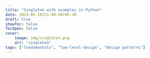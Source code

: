 ```yaml
---
title: "Singleton with examples in Python"
date: 2023-05-16T21:40:50+05:30
draft: true
showToc: false
TocOpen: false
cover:
    image: img/singleton.png
    alt: "singleton"
tags: ["fundamentals", "low-level-design", "design patterns"]
---
```


